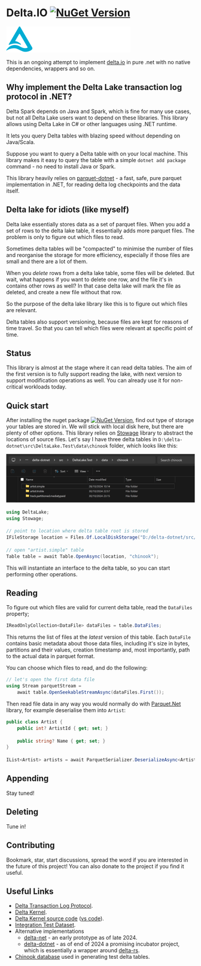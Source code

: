 # Delta.IO [![NuGet Version](https://img.shields.io/nuget/vpre/DeltaIO?style=flat-square)](https://www.nuget.org/packages/DeltaIO)


![](logo.svg)

This is an ongoing attempt to implement [delta.io](https://delta.io/) in pure .net with no native dependencies, wrappers and so on.

## Why implement the Delta Lake transaction log protocol in .NET?

Delta Spark depends on Java and Spark, which is fine for many use cases, but not all Delta Lake users want to depend on these libraries. This library allows using Delta Lake in C# or other languages using .NET runtime.

It lets you query Delta tables with blazing speed without depending on Java/Scala.

Suppose you want to query a Delta table with on your local machine. This library makes it easy to query the table with a simple `dotnet add package` command - no need to install Java or Spark.

This library heavily relies on [parquet-dotnet](https://github.com/aloneguid/parquet-dotnet) - a fast, safe, pure parquet implementation in .NET, for reading delta log checkpoints and the data itself.

## Delta lake for idiots (like myself)

Delta lake essentially stores data as a set of parquet files. When you add a set of rows to the delta lake table, it essentially adds more parquet files. The problem is only to figure out which files to read.

Sometimes delta tables will be "compacted" to minimise the number of files and reorganise the storage for more efficiency, especially if those files are small and there are a lot of them.

When you *delete* rows from a delta lake table, some files will be deleted. But wait, what happens if you want to delete one row, and the file it's in contains other rows as well? In that case delta lake will mark the file as deleted, and create a new file without that row.

So the purpose of the delta lake library like this is to figure out which files are relevant.

Delta tables also support versioning, because files are kept for reasons of time travel. So that you can tell which files were relevant at specific point of time.

## Status

This library is almost at the stage where it can read delta tables. The aim of the first version is to fully support reading the lake, with next version to support modification operations as well. You can already use it for non-critical workloads today.

## Quick start

After installing the nuget package [![NuGet Version](https://img.shields.io/nuget/vpre/DeltaIO?style=flat-square)](https://www.nuget.org/packages/DeltaIO), find out type of storage your tables are stored in. We will stick with local disk here, but there are plenty of other options. This library relies on [Stowage](https://github.com/aloneguid/stowage) library to abstract the locations of source files. Let's say I have three delta tables in `D:\delta-dotnet\src\DeltaLake.Test\data\chinook` folder, which looks like this:

![image-20241108104429788](delta-read-folder.png)

```csharp
using DeltaLake;
using Stowage;

// point to location where delta table root is stored
IFileStorage location = Files.Of.LocalDiskStorage("D:/delta-dotnet/src/DeltaLake.Test/data/chinook");

// open "artist.simple" table
Table table = await Table.OpenAsync(location, "chinook");
```

This will instantiate an interface to the delta table, so you can start performing other operations.

## Reading

To figure out which files are valid for current delta table, read the `DataFiles` property;

```csharp
IReadOnlyCollection<DataFile> dataFiles = table.DataFiles;
```

This returns the list of files at the *latest* version of this table. Each `DataFile` contains basic metadata about those data files, including it's size in bytes, partitions and their values, creation timestamp and, most importantly, path to the actual data in parquet format.

You can choose which files to read, and do the following:

```csharp
// let's open the first data file
using Stream parquetStream =
    await table.OpenSeekableStreamAsync(dataFiles.First());
```

Then read file data in any way you would normally do with [Parquet.Net](https://github.com/aloneguid/parquet-dotnet) library, for example deserialise them into `Artist`:

```csharp
public class Artist {
    public int? ArtistId { get; set; }

    public string? Name { get; set; }
}

IList<Artist> artists = await ParquetSerializer.DeserializeAsync<Artist>(parquetStream);
```

## Appending

Stay tuned!

## Deleting

Tune in!

## Contributing

Bookmark, star, start discussions, spread the word if you are interested in the future of this project! You can also donate to the project if you find it useful.

## Useful Links

- [Delta Transaction Log Protocol](https://github.com/delta-io/delta/blob/master/PROTOCOL.md).
- [Delta Kernel](https://docs.delta.io/latest/delta-kernel.html).
- [Delta Kernel source code](https://github.com/delta-io/delta) ([vs code](https://github.dev/delta-io/delta)).
- [Integration Test Dataset](https://github.com/delta-io/delta-rs/tree/main/crates/test/tests/data).
- Alternative implementations
  - [delta-net](https://github.com/johnsusi/delta-net) - an early prototype as of late 2024.
  - [delta-dotnet](https://github.com/delta-incubator/delta-dotnet) - as of end of 2024 a promising incubator project, which is essentially a wrapper around [delta-rs](https://github.com/delta-io/delta-rs).
- [Chinook database](https://github.com/lerocha/chinook-database) used in generating test delta tables.
